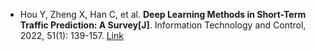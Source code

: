 * Hou Y, Zheng X, Han C, et al. <b>Deep Learning Methods in Short-Term Traffic Prediction: A Survey[J]</b>. Information Technology and Control, 2022, 51(1): 139-157. [Link](https://www.itc.ktu.lt/index.php/ITC/article/view/29947)
